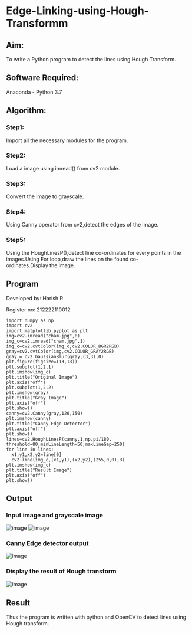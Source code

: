 # Edge-Linking-using-Hough-Transformm
## Aim:
To write a Python program to detect the lines using Hough Transform.

## Software Required:
Anaconda - Python 3.7

## Algorithm:
### Step1:

Import all the necessary modules for the program.
### Step2:

Load a image using imread() from cv2 module.
### Step3:

Convert the image to grayscale.
### Step4:

Using Canny operator from cv2,detect the edges of the image.
### Step5:

Using the HoughLinesP(),detect line co-ordinates for every points in the images.Using For loop,draw the lines on the found co-ordinates.Display the image.

## Program
Developed by: Harish R

Register no: 212222110012

```
import numpy as np
import cv2
import matplotlib.pyplot as plt
img=cv2.imread("cham.jpg",0)
img_c=cv2.imread("cham.jpg",1)
img_c=cv2.cvtColor(img_c,cv2.COLOR_BGR2RGB)
gray=cv2.cvtColor(img,cv2.COLOR_GRAY2RGB)
gray = cv2.GaussianBlur(gray,(3,3),0)
plt.figure(figsize=(13,13))
plt.subplot(1,2,1)
plt.imshow(img_c)
plt.title("Original Image")
plt.axis("off")
plt.subplot(1,2,2)
plt.imshow(gray)
plt.title("Gray Image")
plt.axis("off")
plt.show()
canny=cv2.Canny(gray,120,150)
plt.imshow(canny)
plt.title("Canny Edge Detector")
plt.axis("off")
plt.show()
lines=cv2.HoughLinesP(canny,1,np.pi/180,
threshold=80,minLineLength=50,maxLineGap=250)
for line in lines:
  x1,y1,x2,y2=line[0]
  cv2.line(img_c,(x1,y1),(x2,y2),(255,0,0),3)
plt.imshow(img_c)
plt.title("Result Image")
plt.axis("off")
plt.show()
```
## Output

### Input image and grayscale image
![image](https://github.com/Harishspice/Edge-Linking-using-Hough-Transformm/assets/117935868/4af2cfa7-8858-4f1e-b122-926770cd37e6)
![image](https://github.com/Harishspice/Edge-Linking-using-Hough-Transformm/assets/117935868/0fcec617-dc74-43e7-9d31-b5ab4bdb07f0)


### Canny Edge detector output
![image](https://github.com/Harishspice/Edge-Linking-using-Hough-Transformm/assets/117935868/9b173701-8b0b-4780-9488-b9198db8e33a)


### Display the result of Hough transform
![image](https://github.com/Harishspice/Edge-Linking-using-Hough-Transformm/assets/117935868/f99b9cbe-2ec9-4d54-b3d9-e551583f86ce)

## Result

Thus the program is written with python and OpenCV to detect lines using Hough transform.


